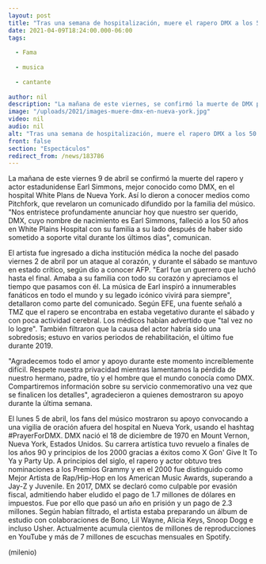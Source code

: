 ```yaml
---
layout: post
title: "Tras una semana de hospitalización, muere el rapero DMX a los 50 años"
date: 2021-04-09T18:24:00.000-06:00
tags:
  
  - Fama
  
  - musica
  
  - cantante
  
author: nil
description: "La mañana de este viernes, se confirmó la muerte de DMX por parte de su familia. "
image: "/uploads/2021/images-muere-dmx-en-nueva-york.jpg"
video: nil
audio: nil
alt: "Tras una semana de hospitalización, muere el rapero DMX a los 50 años"
front: false
section: "Espectáculos"
redirect_from: /news/183786
---
```


La mañana de este viernes 9 de abril se confirmó la muerte del rapero y actor estadunidense Earl Simmons, mejor conocido como DMX, en el hospital White Plans de Nueva York. Así lo dieron a conocer medios como Pitchfork, que revelaron un comunicado difundido por la familia del músico. "Nos entristece profundamente anunciar hoy que nuestro ser querido, DMX, cuyo nombre de nacimiento es Earl Simmons, falleció a los 50 años en White Plains Hospital con su familia a su lado después de haber sido sometido a soporte vital durante los últimos días", comunican. 

El artista fue ingresado a dicha institución médica la noche del pasado viernes 2 de abril por un ataque al corazón, y durante el sábado se mantuvo en estado crítico, según dio a conocer AFP. "Earl fue un guerrero que luchó hasta el final. Amaba a su familia con todo su corazón y apreciamos el tiempo que pasamos con él. La música de Earl inspiró a innumerables fanáticos en todo el mundo y su legado icónico vivirá para siempre", detallaron como parte del comunicado. Según EFE, una fuente señaló a TMZ que el rapero se encontraba en estaba vegetativo durante el sábado y con poca actividad cerebral. Los médicos habían advertido que "tal vez no lo logre". También filtraron que la causa del actor habría sido una sobredosis; estuvo en varios periodos de rehabilitación, el último fue durante 2019.

"Agradecemos todo el amor y apoyo durante este momento increíblemente difícil. Respete nuestra privacidad mientras lamentamos la pérdida de nuestro hermano, padre, tío y el hombre que el mundo conocía como DMX. Compartiremos información sobre su servicio conmemorativo una vez que se finalicen los detalles", agradecieron a quienes demostraron su apoyo durante la última semana. 

El lunes 5 de abril, los fans del músico mostraron su apoyo convocando a una vigilia de oración afuera del hospital en Nueva York, usando el hashtag #PrayerForDMX. DMX nació el 18 de diciembre de 1970 en Mount Vernon, Nueva York, Estados Unidos. Su carrera artística tuvo revuelo a finales de los años 90 y principios de los 2000 gracias a éxitos como X Gon' Give It To Ya y Party Up. A principios del siglo, el rapero y actor obtuvo tres nominaciones a los Premios Grammy y en el 2000 fue distinguido como Mejor Artista de Rap/Hip-Hop en los American Music Awards, superando a Jay-Z y Juvenile. En 2017, DMX se declaró como culpable por evasión fiscal, admitiendo haber eludido el pago de 1.7 millones de dólares en impuestos. Fue por ello que pasó un año en prisión y un pago de 2.3 millones. 
Según habían filtrado, el artista estaba preparando un álbum de estudio con colaboraciones de Bono, Lil Wayne, Alicia Keys, Snoop Dogg  e incluso Usher. Actualmente acumula cientos de millones de reproducciones en YouTube y más de 7 millones de escuchas mensuales en Spotify. 

(milenio)